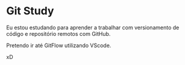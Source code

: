 # Git Study

Eu estou estudando para aprender a trabalhar com versionamento de código e repositório remotos com GitHub.

Pretendo ir até GitFlow utilizando VScode.

xD